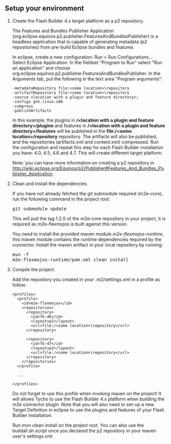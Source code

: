 Setup your environment
----------------------

1.  Create the Flash Builder 4.x target platform as a p2 repository.

    The Features and Bundles Publisher Application (org.eclipse.equinox.p2.publisher.FeaturesAndBundlesPublisher) is a headless application that is capable of generating metadata (p2 repositories) from pre-build Eclipse bundles and features.
    
    In eclipse, create a new configuration: Run > Run Configurations... Select Eclipse Application.
    In the fieldset "Program to Run" select "Run an application" and choose org.eclipse.equinox.p2.publisher.FeaturesAndBundlesPublisher.
    In the Arguments tab, put the following in the text area "Program arguments":

        -metadataRepository file:<some location>\repository
        -artifactRepository file:<some location>\repository
        -source <location with a plugin and feature directory>;
        -configs gtk.linux.x86
        -compress
        -publishArtifacts

    In this example, the plugins in **/&lt;location with a plugin and feature directory&gt;/plugins** and features in **/&lt;location with a plugin and feature directory&gt;/features** will be published in the **file:/&lt;some location&gt;/repository** repository. The artifacts will also be published, and the repositories (artifacts.xml and content.xml) compressed.
    Run the configuration and repeat this step for each Flash Builder installation you have: 4.0, 4.5, 4.6 and 4.7. This will create different target platform.

    Note: you can have more information on creating a p2 repository in http://wiki.eclipse.org/Equinox/p2/Publisher#Features_And_Bundles_Publisher_Application.

2.  Clean and install the dependencies.

    If you have not already fetched the git submodule required (m2e-core), run the following command in the project root:
    <pre>git submodule update</pre>
    This will pull the tag 1.2.0 of the m2e-core repository in your project, it is required as m2e-flexmojos is built against this version.

    You need to install the provided maven module *m2e-flexmojos-runtime*, this maven module contains the runtime dependencies required by the connector.
    Install the maven artifact in your local repository by running: <pre>mvn -f m2e-flexmojos-runtime/pom.xml clean install</pre>

3.  Compile the project.

    Add the repository you created in your .m2/settings.xml in a profile as follow:

        <profiles>
          <profile>
            <id>m2e-flexmojos</id>
            <repositories>
              <repository>
                <id>fb-46</id>
                <layout>p2</layout>
                <url>file:/<some location>\repository</url>
              </repository>
              
              <repository>
                <id>fb-47</id>
                <layout>p2</layout>
                <url>file:/<some location>\repository</url>
              </repository>
            </repositories>
          </profile>
          
          ...
          
        </profiles>

    Do not forget to use this profile when invoking maven on the project! It will allows Tycho to use the Flash Builder 4.x platform when building the m2e connector plugin. Note that you will also need to set-up a new Target Definition in eclipse to use the plugins and features of your Flash Builder installation.
    
    Run mvn clean install on the project root. You can also use the buildall.sh script once you declared the p2 repository in your maven user's settings.xml.
